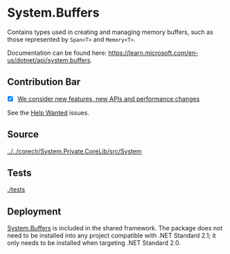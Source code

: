 # System.Buffers
Contains types used in creating and managing memory buffers, such as those represented by `Span<T>` and `Memory<T>`.

Documentation can be found here: https://learn.microsoft.com/en-us/dotnet/api/system.buffers.

## Contribution Bar
- [x] [We consider new features, new APIs and performance changes](../../libraries/README.md#primary-bar)

See the [Help Wanted](https://github.com/dotnet/runtime/issues?q=is%3Aissue+is%3Aopen+label%3Aarea-System.Buffers+label%3A%22help+wanted%22+) issues.

## Source
[../../coreclr/System.Private.CoreLib/src/System](../../coreclr/System.Private.CoreLib/src/System)

## Tests
[./tests](./tests)

## Deployment
[System.Buffers](https://www.nuget.org/packages/System.Buffers) is included in the shared framework. The package does not need to be installed into any project compatible with .NET Standard 2.1; it only needs to be installed when targeting .NET Standard 2.0.